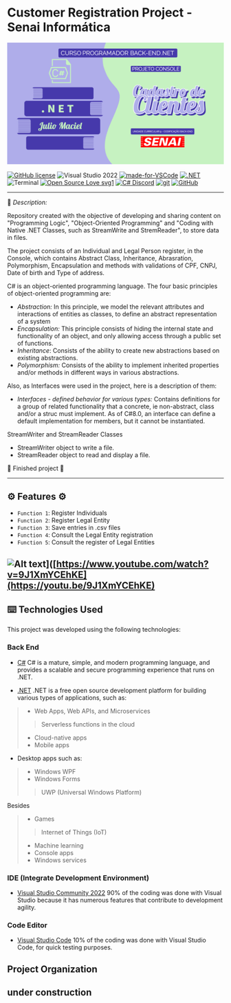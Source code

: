 # Customer Registration Project - Senai Informática

<img alt="Projeto Console" src="/Images/ImagemRepositorioGitHub.png">


[![GitHub license](https://img.shields.io/github/license/juliomaciel7/UC9-Senai-EncodingBackEnd-SA2)](https://github.com/juliomaciel7/UC9-Senai-EncodingBackEnd-SA2/blob/main/LICENSE.txt)
![Visual Studio 2022](https://badgen.net/badge/icon/visualstudio?icon=visualstudio&label)
[![made-for-VSCode](https://img.shields.io/badge/Made%20for-VSCode-1f425f.svg)](https://code.visualstudio.com/)
[![.NET](https://img.shields.io/badge/--512BD4?logo=.net&logoColor=ffffff)](https://dotnet.microsoft.com/)
![Terminal](https://badgen.net/badge/icon/terminal?icon=terminal&label)
[![Open Source Love svg1](https://badges.frapsoft.com/os/v1/open-source.svg?v=103)](https://github.com/ellerbrock/open-source-badges/)
[![C# Discord](https://badgen.net/discord/members/csharp)](https://discord.gg/csharp)
[![git](https://badgen.net/badge/icon/git?icon=git&label)](https://git-scm.com)
[![GitHub](https://badgen.net/badge/icon/github?icon=github&label)](https://github.com)

---
:rocket: *Description:*

Repository created with the objective of developing and sharing content on "Programming Logic", "Object-Oriented Programming" and "Coding with Native .NET Classes, such as StreamWrite and StremReader", to store data
in files.

The project consists of an Individual and Legal Person register, in the Console, which contains Abstract Class, Inheritance, Abrasration, Polymorphism, Encapsulation and methods with validations of CPF, CNPJ, Date of birth and Type of address.

C# is an object-oriented programming language. The four basic principles of object-oriented programming are:

+ *Abstraction:* In this principle, we model the relevant attributes and interactions of entities as classes, to define an abstract representation of a system
+ *Encapsulation:* This principle consists of hiding the internal state and functionality of an object, and only allowing access through a public set of functions.
+ *Inheritance*: Consists of the ability to create new abstractions based on existing abstractions.
+ *Polymorphism:* Consists of the ability to implement inherited properties and/or methods in different ways in various abstractions.

Also, as Interfaces were used in the project, here is a description of them:

+ *Interfaces - defined behavior for various types:* Contains definitions for a group of related functionality that a concrete, ie non-abstract, class and/or a struc must implement.
As of C#8.0, an interface can define a default implementation for members, but it cannot be instantiated.

StreamWriter and StreamReader Classes

+ StreamWriter object to write a file.
+ StreamReader object to read and display a file.

:construction: Finished project :construction:

---
## :gear: Features :gear:

- `Function 1`: Register Individuals
- `Function 2`: Register Legal Entity
- `Function 3`: Save entries in .csv files
- `Function 4`: Consult the Legal Entity registration
- `Function 5`: Consult the register of Legal Entities

 ![Alt text](https://img.youtube.com/vi/9J1XmYCEhKE/0.jpg)]([https://www.youtube.com/watch?v=9J1XmYCEhKE](https://youtu.be/9J1XmYCEhKE)
---
## :keyboard: Technologies Used

This project was developed using the following technologies:

### Back End

+ [C#](https://docs.microsoft.com/pt-br/dotnet/csharp/)
C# is a mature, simple, and modern programming language, and provides a scalable and secure programming experience that runs on .NET.

+ [.NET](https://docs.microsoft.com/pt-br/dotnet/)
.NET is a free open source development platform for building various types of applications, such as:
>+ Web Apps, Web APIs, and Microservices
>> Serverless functions in the cloud
>+ Cloud-native apps
>+ Mobile apps
+ Desktop apps such as:
>+ Windows WPF
>+ Windows Forms
>> UWP (Universal Windows Platform)


Besides
>+ Games
>> Internet of Things (IoT)
>+ Machine learning
>+ Console apps
>+ Windows services

### IDE (Integrate Development Environment)
+ [Visual Studio Community 2022](https://visualstudio.microsoft.com/en-us/vs/community/)
90% of the coding was done with Visual Studio because it has numerous features that contribute to development agility.

### Code Editor
+ [Visual Studio Code](https://code.visualstudio.com/)
10% of the coding was done with Visual Studio Code, for quick testing purposes.

## Project Organization

## under construction
